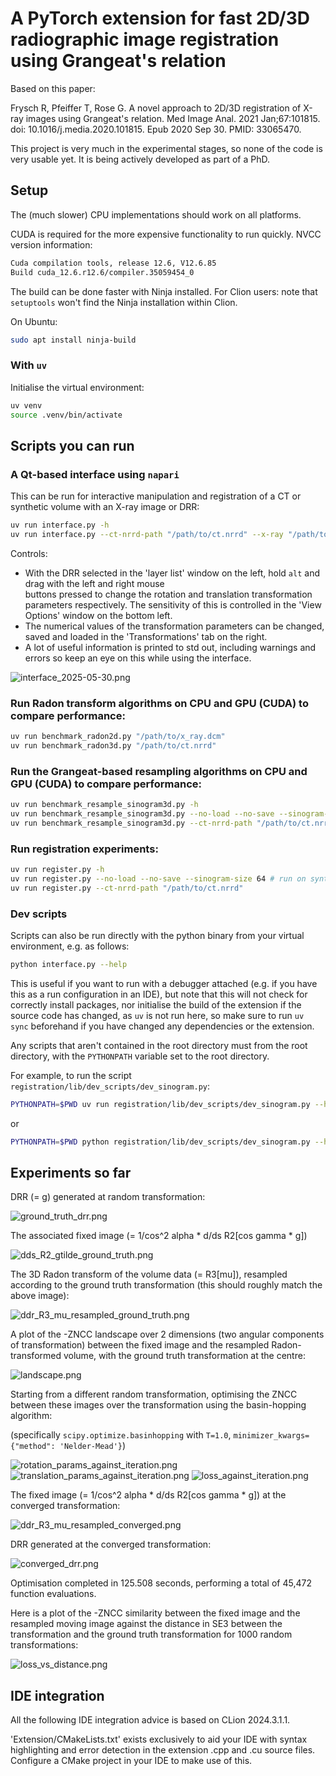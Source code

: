 # A PyTorch extension for fast 2D/3D radiographic image registration using Grangeat's relation

Based on this paper:

Frysch R, Pfeiffer T, Rose G. A novel approach to 2D/3D registration of X-ray images using Grangeat's relation. Med
Image Anal. 2021 Jan;67:101815. doi: 10.1016/j.media.2020.101815. Epub 2020 Sep 30. PMID: 33065470.

This project is very much in the experimental stages, so none of the code is very usable yet. It is being actively
developed as part of a PhD.

## Setup

The (much slower) CPU implementations should work on all platforms.

CUDA is required for the more expensive functionality to run quickly. NVCC version information:

```bash
Cuda compilation tools, release 12.6, V12.6.85
Build cuda_12.6.r12.6/compiler.35059454_0
```

The build can be done faster with Ninja installed. For Clion users: note that `setuptools` won't find the Ninja
installation within
Clion.

On Ubuntu:

```bash
sudo apt install ninja-build
```

### With `uv`

Initialise the virtual environment:

```bash
uv venv
source .venv/bin/activate
```

## Scripts you can run

### A Qt-based interface using `napari`

This can be run for interactive manipulation and registration of a CT or synthetic volume with an X-ray image or DRR:
```bash
uv run interface.py -h
uv run interface.py --ct-nrrd-path "/path/to/ct.nrrd" --x-ray "/path/to/x_ray.dcm"
```

Controls:
- With the DRR selected in the 'layer list' window on the left, hold `alt` and drag with the left and right mouse  
  buttons pressed to change the rotation and translation transformation parameters respectively. The sensitivity of this
  is controlled in the 'View Options' window on the bottom left.
- The numerical values of the transformation parameters can be changed, saved and loaded in the 'Transformations' 
  tab on the right.
- A lot of useful information is printed to std out, including warnings and errors so keep an eye on this while 
  using the interface.

![interface_2025-05-30.png](figures/interface_2025-05-30.png)

### Run Radon transform algorithms on CPU and GPU (CUDA) to compare performance:

```bash
uv run benchmark_radon2d.py "/path/to/x_ray.dcm"
uv run benchmark_radon3d.py "/path/to/ct.nrrd"
```

### Run the Grangeat-based resampling algorithms on CPU and GPU (CUDA) to compare performance:

```bash
uv run benchmark_resample_sinogram3d.py -h
uv run benchmark_resample_sinogram3d.py --no-load --no-save --sinogram-size 64 # run on synthetic data
uv run benchmark_resample_sinogram3d.py --ct-nrrd-path "/path/to/ct.nrrd"
```

### Run registration experiments:

```bash
uv run register.py -h
uv run register.py --no-load --no-save --sinogram-size 64 # run on synthetic data
uv run register.py --ct-nrrd-path "/path/to/ct.nrrd"
```

### Dev scripts

Scripts can also be run directly with the python binary from your virtual environment, e.g. as follows:
```bash
python interface.py --help
```
This is useful if you want to run with a debugger attached (e.g. if you have this as a run configuration in an IDE),
but note that this will not check for correctly install packages, nor initialise the build of the extension if the
source code has changed, as `uv` is not run here, so make sure to run `uv sync` beforehand if you have changed any
dependencies or the extension.

Any scripts that aren't contained in the root directory must from the root directory, with the `PYTHONPATH` variable
set to the root directory.

For example, to run the script `registration/lib/dev_scripts/dev_sinogram.py`:
```bash
PYTHONPATH=$PWD uv run registration/lib/dev_scripts/dev_sinogram.py --help 
```
or
```bash
PYTHONPATH=$PWD python registration/lib/dev_scripts/dev_sinogram.py --help 
```

## Experiments so far

DRR (= g) generated at random transformation:

![ground_truth_drr.png](figures/ground_truth_drr.png)

The associated fixed image (= 1/cos^2 alpha * d/ds R2\[cos gamma * g\])

![dds_R2_gtilde_ground_truth.png](figures/dds_R2_gtilde_ground_truth.png)

The 3D Radon transform of the volume data (= R3\[mu\]), resampled according to the ground truth transformation (this
should roughly
match the above image):

![ddr_R3_mu_resampled_ground_truth.png](figures/ddr_R3_mu_resampled_ground_truth.png)

A plot of the -ZNCC landscape over 2 dimensions (two angular components of transformation) between the fixed image and
the resampled Radon-transformed volume, with the ground truth transformation at the centre:

![landscape.png](figures/landscape.png)

Starting from a different random transformation, optimising the ZNCC between these images over the transformation using
the basin-hopping algorithm:

(specifically `scipy.optimize.basinhopping` with `T=1.0`, `minimizer_kwargs={"method": 'Nelder-Mead'}`)

![rotation_params_against_iteration.png](figures/rotation_params_against_iteration.png)
![translation_params_against_iteration.png](figures/translation_params_against_iteration.png)
![loss_against_iteration.png](figures/loss_against_iteration.png)

The fixed image (= 1/cos^2 alpha * d/ds R2\[cos gamma * g\]) at the converged transformation:

![ddr_R3_mu_resampled_converged.png](figures/ddr_R3_mu_resampled_converged.png)

DRR generated at the converged transformation:

![converged_drr.png](figures/converged_drr.png)

Optimisation completed in 125.508 seconds, performing a total of 45,472 function evaluations.

Here is a plot of the -ZNCC similarity between the fixed image and the resampled moving image against the distance in
SE3 between the transformation and the ground truth transformation for 1000 random transformations:

![loss_vs_distance.png](figures/loss_vs_distance.png)

[//]: # (# Resampling)

[//]: # ()

[//]: # (The 3D sinogram image is stored as a 3D grid of values, where the dimensions correspond to different values of phi,)

[//]: # (theta and r. While this is very efficient for resampling, having the same number of value of phi for every value of)

[//]: # (theta results in memory inefficiency and an extremely high densities of values near theta = +/- pi/2.)

[//]: # ()

[//]: # (Smoothing the sampling consistently over S^2 to eliminate the second of these effects demonstrates that the line of)

[//]: # (discontinuity visible in the resampling of the sinogram is due to this effect:)

[//]: # ()

[//]: # (![dds_R2_gtilde_ground_truth_no_sample_smoothing.png]&#40;figures/dds_R2_gtilde_ground_truth_no_sample_smoothing.png&#41;)

[//]: # (![ddr_R3_mu_resampled_ground_truth_no_sample_smoothing.png]&#40;figures/ddr_R3_mu_resampled_ground_truth_no_sample_smoothing.png&#41;)

[//]: # (![ddr_R3_mu_resampled_ground_truth_sample_smoothing.png]&#40;figures/ddr_R3_mu_resampled_ground_truth_sample_smoothing.png&#41;)

[//]: # ()

[//]: # (Although there is no significant difference manifest in the resulting optimisation landscape:)

[//]: # ()

[//]: # (![landscape_no_sample_smoothing.png]&#40;figures/landscape_no_sample_smoothing.png&#41;)

[//]: # (![landscape_sample_smoothing.png]&#40;figures/landscape_sample_smoothing.png&#41;)

## IDE integration

All the following IDE integration advice is based on CLion 2024.3.1.1.

'Extension/CMakeLists.txt' exists exclusively to aid your IDE with syntax highlighting and error detection in the
extension .cpp and .cu source files. Configure a CMake project in your IDE to make use of this.